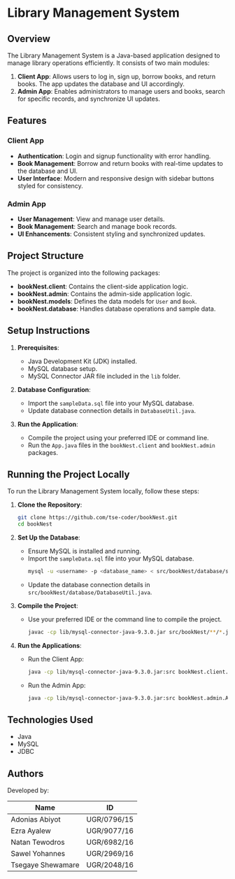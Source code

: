 # Library Management System

## Overview
The Library Management System is a Java-based application designed to manage library operations efficiently. It consists of two main modules:

1. **Client App**: Allows users to log in, sign up, borrow books, and return books. The app updates the database and UI accordingly.
2. **Admin App**: Enables administrators to manage users and books, search for specific records, and synchronize UI updates.

## Features

### Client App
- **Authentication**: Login and signup functionality with error handling.
- **Book Management**: Borrow and return books with real-time updates to the database and UI.
- **User Interface**: Modern and responsive design with sidebar buttons styled for consistency.

### Admin App
- **User Management**: View and manage user details.
- **Book Management**: Search and manage book records.
- **UI Enhancements**: Consistent styling and synchronized updates.

## Project Structure
The project is organized into the following packages:

- **bookNest.client**: Contains the client-side application logic.
- **bookNest.admin**: Contains the admin-side application logic.
- **bookNest.models**: Defines the data models for `User` and `Book`.
- **bookNest.database**: Handles database operations and sample data.

## Setup Instructions

1. **Prerequisites**:
   - Java Development Kit (JDK) installed.
   - MySQL database setup.
   - MySQL Connector JAR file included in the `lib` folder.

2. **Database Configuration**:
   - Import the `sampleData.sql` file into your MySQL database.
   - Update database connection details in `DatabaseUtil.java`.

3. **Run the Application**:
   - Compile the project using your preferred IDE or command line.
   - Run the `App.java` files in the `bookNest.client` and `bookNest.admin` packages.

## Running the Project Locally

To run the Library Management System locally, follow these steps:

1. **Clone the Repository**:
   ```bash
   git clone https://github.com/tse-coder/bookNest.git
   cd bookNest
   ```

2. **Set Up the Database**:
   - Ensure MySQL is installed and running.
   - Import the `sampleData.sql` file into your MySQL database.
     ```bash
     mysql -u <username> -p <database_name> < src/bookNest/database/sampleData.sql
     ```
   - Update the database connection details in `src/bookNest/database/DatabaseUtil.java`.

3. **Compile the Project**:
   - Use your preferred IDE or the command line to compile the project.
     ```bash
     javac -cp lib/mysql-connector-java-9.3.0.jar src/bookNest/**/*.java
     ```

4. **Run the Applications**:
   - Run the Client App:
     ```bash
     java -cp lib/mysql-connector-java-9.3.0.jar:src bookNest.client.App
     ```
   - Run the Admin App:
     ```bash
     java -cp lib/mysql-connector-java-9.3.0.jar:src bookNest.admin.App
     ```

## Technologies Used
- Java
- MySQL
- JDBC

## Authors
Developed by:

| Name               | ID           |
|--------------------|--------------|
| Adonias Abiyot     | UGR/0796/15  |
| Ezra Ayalew        | UGR/9077/16  |
| Natan Tewodros     | UGR/6982/16  |
| Sawel Yohannes     | UGR/2969/16  |
| Tsegaye Shewamare  | UGR/2048/16  |

